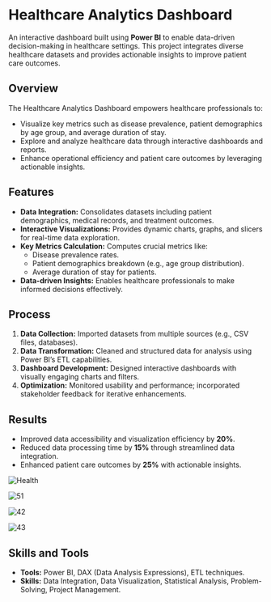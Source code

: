 # Healthcare Analytics Dashboard

An interactive dashboard built using **Power BI** to enable data-driven decision-making in healthcare settings. This project integrates diverse healthcare datasets and provides actionable insights to improve patient care outcomes.

## Overview

The Healthcare Analytics Dashboard empowers healthcare professionals to:
- Visualize key metrics such as disease prevalence, patient demographics by age group, and average duration of stay.
- Explore and analyze healthcare data through interactive dashboards and reports.
- Enhance operational efficiency and patient care outcomes by leveraging actionable insights.

## Features

- **Data Integration:** Consolidates datasets including patient demographics, medical records, and treatment outcomes.
- **Interactive Visualizations:** Provides dynamic charts, graphs, and slicers for real-time data exploration.
- **Key Metrics Calculation:** Computes crucial metrics like:
  - Disease prevalence rates.
  - Patient demographics breakdown (e.g., age group distribution).
  - Average duration of stay for patients.
- **Data-driven Insights:** Enables healthcare professionals to make informed decisions effectively.

## Process

1. **Data Collection:** Imported datasets from multiple sources (e.g., CSV files, databases).
2. **Data Transformation:** Cleaned and structured data for analysis using Power BI’s ETL capabilities.
3. **Dashboard Development:** Designed interactive dashboards with visually engaging charts and filters.
4. **Optimization:** Monitored usability and performance; incorporated stakeholder feedback for iterative enhancements.

## Results

- Improved data accessibility and visualization efficiency by **20%**.
- Reduced data processing time by **15%** through streamlined data integration.
- Enhanced patient care outcomes by **25%** with actionable insights.

![Health](https://github.com/user-attachments/assets/28a0643d-b18f-4f08-a289-097dcb15ea30)

![51](https://github.com/user-attachments/assets/5d18f5ee-52ff-462a-81a4-7d078633d5d7)

![42](https://github.com/user-attachments/assets/f4c02da8-084e-4796-a41d-0da981b1f665)

![43](https://github.com/user-attachments/assets/391023ae-7a10-4b3c-9b07-cd269b66c39a)


## Skills and Tools

- **Tools:** Power BI, DAX (Data Analysis Expressions), ETL techniques.
- **Skills:** Data Integration, Data Visualization, Statistical Analysis, Problem-Solving, Project Management.


